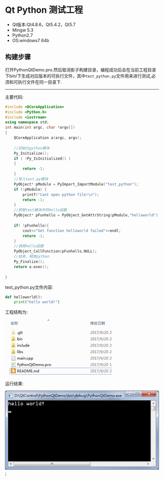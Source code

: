 # Qt Python 测试工程

- Qt版本:Qt4.8.6，Qt5.4.2，Qt5.7
- Mingw 5.3
- Python2.7
- OS:windows7 64b

## 构建步骤

打开PythonQtDemo.pro.然后取消影子构建目录，编程成功后会在当前工程目录下bin/下生成对应版本的可执行文件，其中`test_python.py`文件用来进行测试,必须和可执行文件在同一目录下.

--- 

主要代码:
```C++
#include <QCoreApplication>
#include <Python.h>
#include <iostream>
using namespace std;
int main(int argc, char *argv[])
{
    QCoreApplication a(argc, argv);

    //初始化python模块
    Py_Initialize();
    if ( !Py_IsInitialized() )
    {
        return -1;
    }
    //导入test.py模块
    PyObject* pModule = PyImport_ImportModule("test_python");
    if (!pModule) {
        printf("Cant open python file!\n");
        return -1;
    }
    //获取test模块中的hello函数
    PyObject* pFunhello = PyObject_GetAttrString(pModule,"helloworld");

    if( !pFunhello){
        cout<<"Get function helloworld failed"<<endl;
        return -1;
    }
    //调用hello函数
    PyObject_CallFunction(pFunhello,NULL);
    //结束，释放python
    Py_Finalize();
    return a.exec();

}

```

test_python.py文件内容:

```python
def helloworld():
    print("hello world!")
```

工程结构为:

![工程结构](/PythonQtDemo/screen/screen.png)

运行结果:

![运行结果](/PythonQtDemo/screen/run_result.png);
